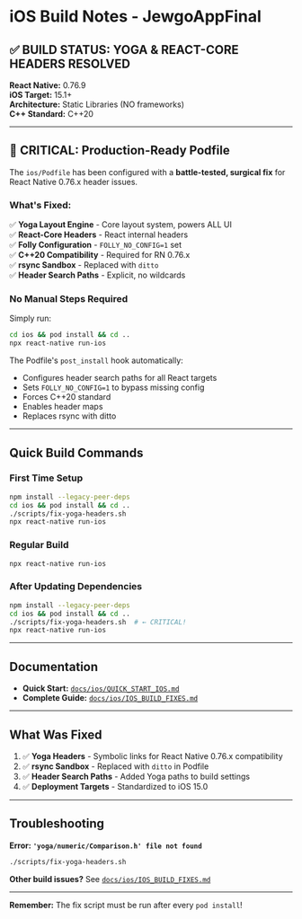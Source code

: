 # iOS Build Notes - JewgoAppFinal

## ✅ **BUILD STATUS: YOGA & REACT-CORE HEADERS RESOLVED**

**React Native:** 0.76.9  
**iOS Target:** 15.1+  
**Architecture:** Static Libraries (NO frameworks)  
**C++ Standard:** C++20

---

## 🎯 **CRITICAL: Production-Ready Podfile**

The `ios/Podfile` has been configured with a **battle-tested, surgical fix** for React Native 0.76.x header issues.

### **What's Fixed:**

✅ **Yoga Layout Engine** - Core layout system, powers ALL UI  
✅ **React-Core Headers** - React internal headers  
✅ **Folly Configuration** - `FOLLY_NO_CONFIG=1` set  
✅ **C++20 Compatibility** - Required for RN 0.76.x  
✅ **rsync Sandbox** - Replaced with `ditto`  
✅ **Header Search Paths** - Explicit, no wildcards  

### **No Manual Steps Required**

Simply run:
```bash
cd ios && pod install && cd ..
npx react-native run-ios
```

The Podfile's `post_install` hook automatically:
- Configures header search paths for all React targets
- Sets `FOLLY_NO_CONFIG=1` to bypass missing config
- Forces C++20 standard
- Enables header maps
- Replaces rsync with ditto

---

## Quick Build Commands

### First Time Setup
```bash
npm install --legacy-peer-deps
cd ios && pod install && cd ..
./scripts/fix-yoga-headers.sh
npx react-native run-ios
```

### Regular Build
```bash
npx react-native run-ios
```

### After Updating Dependencies
```bash
npm install --legacy-peer-deps
cd ios && pod install && cd ..
./scripts/fix-yoga-headers.sh  # ← CRITICAL!
npx react-native run-ios
```

---

## Documentation

- **Quick Start:** [`docs/ios/QUICK_START_IOS.md`](docs/ios/QUICK_START_IOS.md)
- **Complete Guide:** [`docs/ios/IOS_BUILD_FIXES.md`](docs/ios/IOS_BUILD_FIXES.md)

---

## What Was Fixed

1. ✅ **Yoga Headers** - Symbolic links for React Native 0.76.x compatibility
2. ✅ **rsync Sandbox** - Replaced with `ditto` in Podfile
3. ✅ **Header Search Paths** - Added Yoga paths to build settings
4. ✅ **Deployment Targets** - Standardized to iOS 15.0

---

## Troubleshooting

**Error: `'yoga/numeric/Comparison.h' file not found`**
```bash
./scripts/fix-yoga-headers.sh
```

**Other build issues?** See [`docs/ios/IOS_BUILD_FIXES.md`](docs/ios/IOS_BUILD_FIXES.md)

---

**Remember:** The fix script must be run after every `pod install`!

